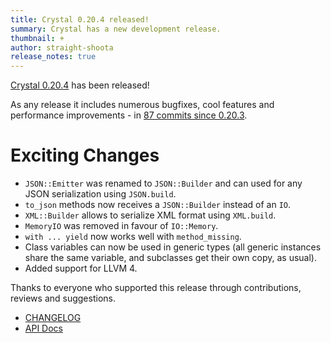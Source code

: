 ```yaml
---
title: Crystal 0.20.4 released!
summary: Crystal has a new development release.
thumbnail: +
author: straight-shoota
release_notes: true
---
```


[Crystal 0.20.4](https://github.com/crystal-lang/crystal/releases/tag/0.20.4) has been released!

As any release it includes numerous bugfixes, cool features and performance improvements - in [87 commits since 0.20.3](https://github.com/crystal-lang/crystal/compare/0.20.3...0.20.4).

# Exciting Changes

* `JSON::Emitter` was renamed to `JSON::Builder` and can used for any JSON serialization using `JSON.build`.
* `to_json` methods now receives a `JSON::Builder` instead of an `IO`.
* `XML::Builder` allows to serialize XML format using `XML.build`.
* `MemoryIO` was removed in favour of `IO::Memory`.
* `with ... yield` now works well with `method_missing`.
* Class variables can now be used in generic types (all generic instances share the same variable, and subclasses get their own copy, as usual).
* Added support for LLVM 4.

Thanks to everyone who supported this release through contributions, reviews and suggestions.

* [CHANGELOG](https://github.com/crystal-lang/crystal/releases/tag/0.20.4)
* [API Docs](https://crystal-lang.org/api/0.20.4)
